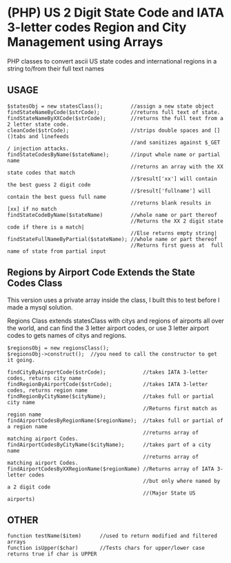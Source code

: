 (PHP) US 2 Digit State Code and IATA 3-letter codes Region and City Management using Arrays
====================
PHP classes to convert ascii US state codes and international regions in a string to/from their full text names

USAGE
--------------------
```
$statesObj = new statesClass();         //assign a new state object
findStateNameByCode($strCode);          //returns full text of state.
findStateNameByXXCode($strCode);        //returns the full text from a 2 letter state code.
cleanCode($strCode);                    //strips double spaces and []()tabs and linefeeds 
                                        //and sanitizes against $_GET / injection attacks.
findStateCodesByName($stateName);       //input whole name or partial name
                                        //returns an array with the XX state codes that match
                                        //$result['xx'] will contain the best guess 2 digit code
                                        //$result['fullname'] will contain the best guess full name
                                        //returns blank results in [xx] if no match
findStateCodeByName($stateName)         //whole name or part thereof
                                        //Returns the XX 2 digit state code if there is a match|
                                        //Else returns empty string|
findStateFullNameByPartial($stateName); //whole name or part thereof
                                        //Returns first guess at  full name of state from partial input
```
Regions by Airport Code Extends the State Codes Class
-------------------------

This version uses a private array inside the class, I built this to test before I made a mysql solution.

  Regions Class extends statesClass with citys and regions of airports all over the world, and can find the 3 letter airport codes,
  or use 3 letter airport codes to gets names of citys and regions.

```
$regionsObj = new regionsClass();
$regionsObj->construct();  //you need to call the constructor to get it going.

findCityByAirportCode($strCode);            //takes IATA 3-letter codes, returns city name
findRegionByAirportCode($strCode);          //takes IATA 3-letter codes, returns region name
findRegionByCityName($cityName);            //takes full or partial city name
                                            //Returns first match as region name
findAirportCodesByRegionName($regionName);  //takes full or partial of a region name
                                            //returns array of matching airport Codes.
findAirportCodesByCityName($cityName);      //takes part of a city name
                                            //returns array of matching airport Codes.
findAirportCodesByXXRegionName($regionName) //Returns array of IATA 3-letter codes
                                            //but only where named by a 2 digit code
                                            //(Major State US airports)
```
OTHER
---------------------------
```
function testName($item)      //used to return modified and filtered arrays
function isUpper($char)       //Tests chars for upper/lower case returns true if char is UPPER
```
